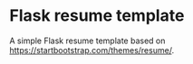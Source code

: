 # Flask resume template 

A simple Flask resume template based on <https://startbootstrap.com/themes/resume/>.